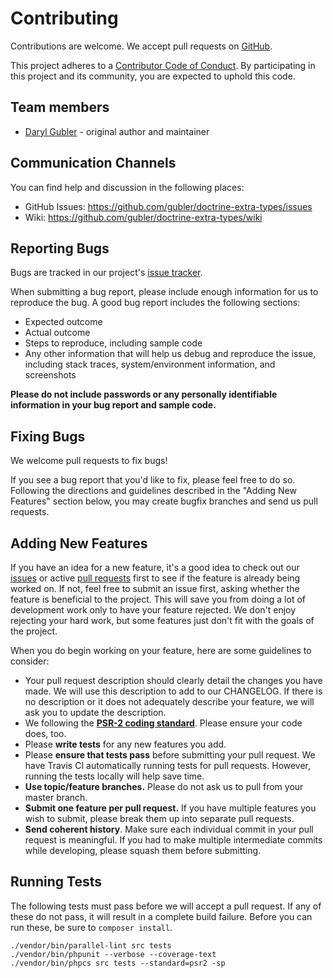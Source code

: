# Contributing

Contributions are welcome. We accept pull requests on [GitHub](https://github.com/gubler/doctrine-extra-types).

This project adheres to a [Contributor Code of Conduct](https://github.com/gubler/doctrine-extra-types/blob/master/CODE_OF_CONDUCT.md). By participating in this project and its community, you are expected to uphold this code.

## Team members

* [Daryl Gubler](https://github.com/gubler) - original author and maintainer

## Communication Channels

You can find help and discussion in the following places:

* GitHub Issues: <https://github.com/gubler/doctrine-extra-types/issues>
* Wiki: <https://github.com/gubler/doctrine-extra-types/wiki>

## Reporting Bugs

Bugs are tracked in our project's [issue tracker](https://github.com/gubler/doctrine-extra-types/issues).

When submitting a bug report, please include enough information for us to reproduce the bug. A good bug report includes the following sections:

* Expected outcome
* Actual outcome
* Steps to reproduce, including sample code
* Any other information that will help us debug and reproduce the issue, including stack traces, system/environment information, and screenshots

**Please do not include passwords or any personally identifiable information in your bug report and sample code.**

## Fixing Bugs

We welcome pull requests to fix bugs!

If you see a bug report that you'd like to fix, please feel free to do so. Following the directions and guidelines described in the "Adding New Features" section below, you may create bugfix branches and send us pull requests.

## Adding New Features

If you have an idea for a new feature, it's a good idea to check out our [issues](https://github.com/gubler/doctrine-extra-types/issues) or active [pull requests](https://github.com/gubler/doctrine-extra-types/pulls) first to see if the feature is already being worked on. If not, feel free to submit an issue first, asking whether the feature is beneficial to the project. This will save you from doing a lot of development work only to have your feature rejected. We don't enjoy rejecting your hard work, but some features just don't fit with the goals of the project.

When you do begin working on your feature, here are some guidelines to consider:

* Your pull request description should clearly detail the changes you have made. We will use this description to add to our CHANGELOG. If there is no description or it does not adequately describe your feature, we will ask you to update the description.
* We following the **[PSR-2 coding standard](http://www.php-fig.org/psr/psr-2/)**. Please ensure your code does, too.
* Please **write tests** for any new features you add.
* Please **ensure that tests pass** before submitting your pull request. We have Travis CI automatically running tests for pull requests. However, running the tests locally will help save time.
* **Use topic/feature branches.** Please do not ask us to pull from your master branch.
* **Submit one feature per pull request.** If you have multiple features you wish to submit, please break them up into separate pull requests.
* **Send coherent history**. Make sure each individual commit in your pull request is meaningful. If you had to make multiple intermediate commits while developing, please squash them before submitting.

## Running Tests

The following tests must pass before we will accept a pull request. If any of these do not pass, it will result in a complete build failure. Before you can run these, be sure to `composer install`.

```
./vendor/bin/parallel-lint src tests
./vendor/bin/phpunit --verbose --coverage-text
./vendor/bin/phpcs src tests --standard=psr2 -sp
```
